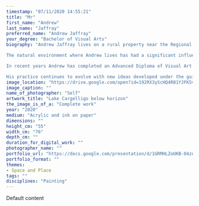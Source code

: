 ```yaml
---
timestamp: "07/11/2020 14:55:21"
title: "Mr"
first_name: "Andrew"
last_name: "Jaffray"
preferred_name: "Andrew Jaffray"
your_degree: "Bachelor of Visual Arts"
biography: "Andrew Jaffray lives on a rural property near the Regional City of Orange in the Central Tablelands of New South Wales.

The natural environment where Andrew lives has had a significant influence and forms a building block for much of his work.  Many of his works capture elements of the differing topography and vegetation as one journeys west from the Tablelands to the Plains of the Western Outback. 

In recent years Andrew has completed an Advanced Diploma of Visual Art at TAFE and has completed the Bachelor of Visual Arts course at the ANU School of Art & Design in Canberra.

His practice continues to evolve with new ideas developed under the guidance of tutors at the School of Art and Design. These include the use of mapping as a source material and an expressive distortion of the landscape."
image_location: "https://drive.google.com/open?id=192RX3yScHQ4R01YJFK5vMN9mPIqx8j7I"
image_caption: ""
name_of_photographer: "Self"
artwork_title: "Lake Cargelligo below horizon"
the_image_is_of_a: "Complete work"
year: "2020"
medium: "Acrylic and ink on paper"
dimensions: ""
height_cm: "55"
width_cm: "76"
depth_cm: ""
duration_for_digital_work: ""
photographer_name: ""
portfolio_url: "https://docs.google.com/presentation/d/1GRMHLZoUKB-O4znJQWizxyD_gvPauxnIP2pF3z0fDPY/edit#slide=id.p"
portfolio_format: ""
themes:
- Space and Place
tags: ""
disciplines: "Painting"
---
```


Default content